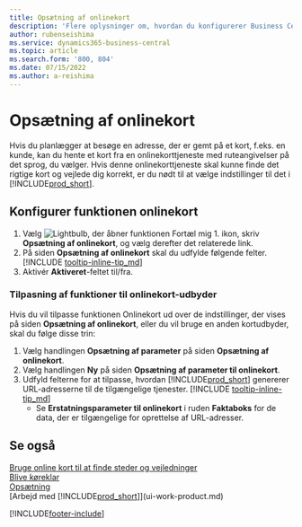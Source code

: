 ```yaml
---
title: Opsætning af onlinekort
description: 'Flere oplysninger om, hvordan du konfigurerer Business Central til at tilbyde vejledning og oplysninger om steder med en onlinekort-tjeneste.'
author: rubenseishima
ms.service: dynamics365-business-central
ms.topic: article
ms.search.form: '800, 804'
ms.date: 07/15/2022
ms.author: a-reishima
---
```

# <a name="set-up-online-maps"></a>Opsætning af onlinekort

Hvis du planlægger at besøge en adresse, der er gemt på et kort, f.eks. en kunde, kan du hente et kort fra en onlinekorttjeneste med ruteangivelser på det sprog, du vælger. Hvis denne onlinekorttjeneste skal kunne finde det rigtige kort og vejlede dig korrekt, er du nødt til at vælge indstillinger til det i [!INCLUDE[prod_short](includes/prod_short.md)].

## <a name="set-up-the-online-map-feature"></a>Konfigurer funktionen onlinekort

1. Vælg ![Lightbulb, der åbner funktionen Fortæl mig 1.](media/ui-search/search_small.png "Fortæl mig, hvad du vil foretage dig") ikon, skriv **Opsætning af onlinekort**, og vælg derefter det relaterede link.
2. På siden **Opsætning af onlinekort** skal du udfylde følgende felter. [!INCLUDE [tooltip-inline-tip_md](includes/tooltip-inline-tip_md.md)]
3. Aktivér **Aktiveret**-feltet til/fra.

### <a name="customize-the-online-map-provider-features"></a>Tilpasning af funktioner til onlinekort-udbyder

Hvis du vil tilpasse funktionen Onlinekort ud over de indstillinger, der vises på siden **Opsætning af onlinekort**, eller du vil bruge en anden kortudbyder, skal du følge disse trin:

1. Vælg handlingen **Opsætning af parameter** på siden **Opsætning af onlinekort**.
2. Vælg handlingen **Ny** på siden **Opsætning af parameter til onlinekort**.
3. Udfyld felterne for at tilpasse, hvordan [!INCLUDE[prod_short](includes/prod_short.md)] genererer URL-adresserne til de tilgængelige tjenester. [!INCLUDE [tooltip-inline-tip_md](includes/tooltip-inline-tip_md.md)]
   * Se **Erstatningsparameter til onlinekort** i ruden **Faktaboks** for de data, der er tilgængelige for oprettelse af URL-adresser.

## <a name="see-also"></a>Se også

[Bruge online kort til at finde steder og vejledninger](across-online-maps.md)  
[Blive køreklar](ui-get-ready-business.md)  
[Opsætning](admin-setup-and-administration.md)  
[Arbejd med [!INCLUDE[prod_short](includes/prod_short.md)]](ui-work-product.md)  

[!INCLUDE[footer-include](includes/footer-banner.md)]
